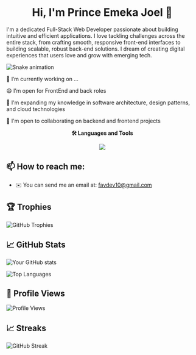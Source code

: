 <h1 align="center"> Hi, I'm Prince Emeka Joel 👋 </h1>

I'm a dedicated Full-Stack Web Developer passionate about building intuitive and efficient applications. I love tackling challenges across the entire stack, from crafting smooth, responsive front-end interfaces to building scalable, robust back-end solutions. I dream of creating digital experiences that users love and grow with emerging tech.

![Snake animation](https://github.com/favdev10/favdev10/blob/output/dist/github-contribution-grid-snake.svg)

🔭 I’m currently working on ...

😄 I’m open for FrontEnd and back roles

🧠 I'm expanding my knowledge in software architecture, design patterns, and cloud technologies

🤝 I'm open to collaborating on backend and frontend projects

<p align="center">
  <strong>🛠️ Languages and Tools</strong>
</p>

<p align="center">
  <a href="https://skillicons.dev">
    <img src="https://skillicons.dev/icons?i=html,css,sass,js,react,c,py,npm,nodejs,mongodb,express,linux,mysql,git,vim,github,firebase,tailwind,vscode," />
  </a>
</p>

## 📫 How to reach me:
* ✉️ You can send me an email at: favdev10@gmail.com

 

## 🏆 Trophies
![GitHub Trophies](https://github-profile-trophy.vercel.app/?username=favdev10&theme=onedark)

## 📈 GitHub Stats
![Your GitHub stats](https://github-readme-stats.vercel.app/api?username=favdev10&show_icons=true&theme=radical)

![Top Languages](https://github-readme-stats.vercel.app/api/top-langs/?username=favdev10&layout=compact)

## 🌟 Profile Views
![Profile Views](https://komarev.com/ghpvc/?username=favdev10)

## 📈 Streaks
![GitHub Streak](https://github-readme-streak-stats.herokuapp.com/?user=favdev10)
